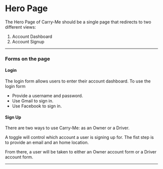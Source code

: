 # Hero Page

The Hero  Page of Carry-Me should be a single page that redirects to two different views: 

1. Account Dashboard
2. Account Signup

___

### Forms on the page

#### Login

The login form allows users to enter their account dashboard. To use the login form

- Provide a username and password.
- Use Gmail to sign in.
- Use Facebook to sign in.

#### Sign Up

There are two ways to use Carry-Me: as an Owner or a Driver.

A toggle will control which account a user is signing up for. The fist step is to provide an email and an home location.

From there, a user will be taken to either an Owner account form or a Driver account form.
___

